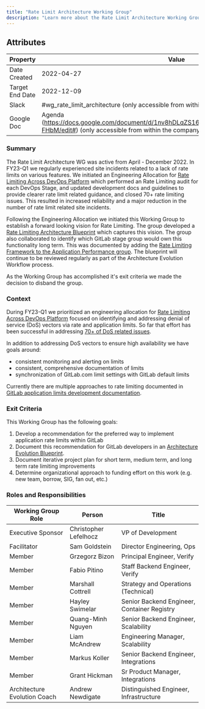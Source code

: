 ```yaml
---
title: "Rate Limit Architecture Working Group"
description: "Learn more about the Rate Limit Architecture Working Group attributes, goals, roles and responsibilities."
---
```


## Attributes

| Property        | Value           |
|-----------------|-----------------|
| Date Created    | 2022-04-27 |
| Target End Date | 2022-12-09 |
| Slack           | #wg_rate_limit_architecture (only accessible from within the company) |
| Google Doc      | Agenda (https://docs.google.com/document/d/1nv8hDLqZS16yTa4M3FtdMQNOFM4dt4OXBGCPvp-FHbM/edit#) (only accessible from within the company) |

### Summary

The Rate Limit Architecture WG was active from April - December 2022.  In FY23-Q1 we regularly experienced site incidents related to a lack of rate limits on various features.  We initiated an Engineering Allocation for [Rate Limiting Across DevOps Platform](https://gitlab.com/gitlab-com/ops-sub-department/ops-engineering-management/-/issues/77) which performed an Rate Limiting audit for each DevOps Stage, and updated development docs and guidelines to provide clearer rate limit related guidance, and closed 70+ rate limiting issues.  This resulted in increased reliability and a major reduction in the number of rate limit related site incidents.

Following the Engineering Allocation we initiated this Working Group to establish a forward looking vision for Rate Limiting.  The group developed a [Rate Limiting Architecture Blueprint](https://docs.gitlab.com/ee/architecture/blueprints/rate_limiting/) which captures this vision.  The group also collaborated to identify which GitLab stage group would own this functionality long term.  This was documented by adding the [Rate Limiting Framework to the Application Performance group](https://gitlab.com/gitlab-com/www-gitlab-com/-/merge_requests/114123).  The blueprint will continue to be reviewed regularly as part of the Architecture Evolution Workflow process.

As the Working Group has accomplished it's exit criteria we made the decision to disband the group.

### Context

During FY23-Q1 we prioritized an engineering allocation for [Rate Limiting Across DevOps Platform](https://gitlab.com/gitlab-com/ops-sub-department/ops-engineering-management/-/issues/77) focused on identifying and addressing denial of service (DoS) vectors via rate and application limits.  So far that effort has been successful in addressing [70+ of DoS related issues](https://gitlab.com/dashboard/issues?scope=all&state=closed&label_name[]=availability%3A%3Alimit).

In addition to addressing DoS vectors to ensure high availability we have goals around:

- consistent monitoring and alerting on limits
- consistent, comprehensive documentation of limits
- synchronization of GitLab.com limit settings with GitLab default limits

Currently there are multiple approaches to rate limiting documented in [GitLab application limits development documentation](https://docs.gitlab.com/ee/development/application_limits.html).

### Exit Criteria

This Working Group has the following goals:

1. Develop a recommendation for the preferred way to implement application rate limits within GitLab
1. Document this recommendation for GitLab developers in an [Architecture Evolution Blueprint](https://about.gitlab.com/handbook/engineering/architecture/workflow/).
1. Document iterative project plan for short term, medium term, and long term rate limiting improvements
1. Determine organizational approach to funding effort on this work (e.g. new team, borrow, SIG, fan out, etc.)

### Roles and Responsibilities

| Working Group Role    | Person                | Title                          |
|-----------------------|-----------------------|--------------------------------|
| Executive Sponsor     | Christopher Lefelhocz | VP of Development            |
| Facilitator | Sam Goldstein | Director Engineering, Ops |
| Member | Grzegorz Bizon | Principal Engineer, Verify |
| Member | Fabio Pitino   | Staff Backend Engineer, Verify |
| Member | Marshall Cottrell | Strategy and Operations (Technical) |
| Member | Hayley Swimelar | Senior Backend Engineer, Container Registry|
| Member | Quang-Minh Nguyen | Senior Backend Engineer, Scalability |
| Member | Liam McAndrew | Engineering Manager, Scalability |
| Member | Markus Koller | Senior Backend Engineer, Integrations |
| Member | Grant Hickman | Sr Product Manager, Integrations |
| Architecture Evolution Coach | Andrew Newdigate | Distinguished Engineer, Infrastructure |
